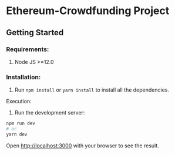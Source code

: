 # Ethereum-Crowdfunding Project

## Getting Started

### Requirements:
 1. Node JS >=12.0
 
### Installation:
1. Run ```npm install``` or ```yarn install``` to install all the dependencies.

Execution:
1. Run the development server:

```bash
npm run dev
# or
yarn dev
```

Open [http://localhost:3000](http://localhost:3000) with your browser to see the result.
